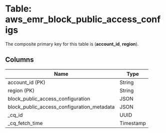 # Table: aws_emr_block_public_access_configs


The composite primary key for this table is (**account_id**, **region**).


## Columns
| Name          | Type          |
| ------------- | ------------- |
|account_id (PK)|String|
|region (PK)|String|
|block_public_access_configuration|JSON|
|block_public_access_configuration_metadata|JSON|
|_cq_id|UUID|
|_cq_fetch_time|Timestamp|